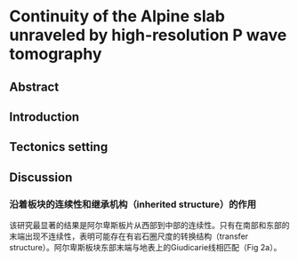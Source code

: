 # Continuity of the Alpine slab unraveled by high-resolution P wave tomography
## Abstract
## Introduction
## Tectonics setting
## Discussion
### 沿着板块的连续性和继承机构（inherited structure）的作用

该研究最显著的结果是阿尔卑斯板片从西部到中部的连续性。只有在南部和东部的末端出现不连续性，表明可能存在有岩石圈尺度的转换结构（transfer structure）。阿尔卑斯板块东部末端与地表上的Giudicarie线相匹配（Fig 2a）。